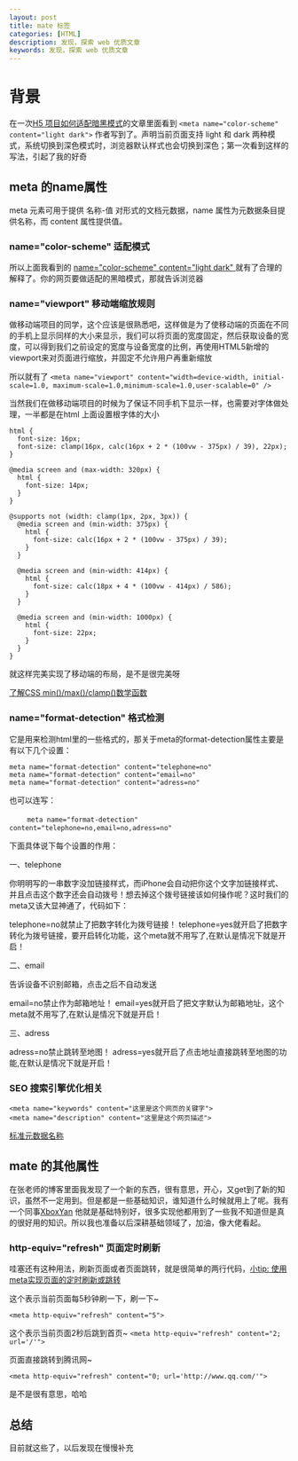 ```yaml
---
layout: post
title: mate 标签
categories: [HTML]
description: 发现，探索 web 优质文章
keywords: 发现，探索 web 优质文章
---
```


# 背景
在一次<a href="https://mp.weixin.qq.com/s/WVqu_gmW9c5YLZPCGukWdg">H5 项目如何适配暗黑模式</a>的文章里面看到 `<meta name="color-scheme" content="light dark">` 作者写到了。声明当前页面支持 light 和 dark 两种模式，系统切换到深色模式时，浏览器默认样式也会切换到深色；第一次看到这样的写法，引起了我的好奇

## meta 的name属性
 meta 元素可用于提供 名称-值 对形式的文档元数据，name 属性为元数据条目提供名称，而 content 属性提供值。
### name="color-scheme" 适配模式
 所以上面我看到的  <a href='https://developer.mozilla.org/zh-CN/docs/Web/HTML/Element/meta/name'>name="color-scheme" content="light dark" </a>就有了合理的解释了。你的网页要做适配的黑暗模式，那就告诉浏览器

### name="viewport" 移动端缩放规则
做移动端项目的同学，这个应该是很熟悉吧，这样做是为了使移动端的页面在不同的手机上显示同样的大小来显示，我们可以将页面的宽度固定，然后获取设备的宽度，可以得到我们之前设定的宽度与设备宽度的比例，再使用HTML5新增的viewport来对页面进行缩放，并固定不允许用户再重新缩放

所以就有了 `<meta name="viewport" content="width=device-width, initial-scale=1.0, maximum-scale=1.0,minimum-scale=1.0,user-scalable=0" />`

当然我们在做移动端项目的时候为了保证不同手机下显示一样，也需要对字体做处理，一半都是在html 上面设置根字体的大小

```
html {
  font-size: 16px;
  font-size: clamp(16px, calc(16px + 2 * (100vw - 375px) / 39), 22px);
}

@media screen and (max-width: 320px) {
  html {
    font-size: 14px;
  }
}

@supports not (width: clamp(1px, 2px, 3px)) {
  @media screen and (min-width: 375px) {
    html {
      font-size: calc(16px + 2 * (100vw - 375px) / 39);
    }
  }

  @media screen and (min-width: 414px) {
    html {
      font-size: calc(18px + 4 * (100vw - 414px) / 586);
    }
  }

  @media screen and (min-width: 1000px) {
    html {
      font-size: 22px;
    }
  }
}
```

就这样完美实现了移动端的布局，是不是很完美呀

<a href="https://www.zhangxinxu.com/wordpress/2020/04/css-min-max-clamp/">了解CSS min()/max()/clamp()数学函数</a>

### name="format-detection" 格式检测

它是用来检测html里的一些格式的，那关于meta的format-detection属性主要是有以下几个设置：

```　　
meta name="format-detection" content="telephone=no"
meta name="format-detection" content="email=no"
meta name="format-detection" content="adress=no" 
```

也可以连写：

　　 `meta name="format-detection" content="telephone=no,email=no,adress=no"`
 
下面具体说下每个设置的作用：

一、telephone

你明明写的一串数字没加链接样式，而iPhone会自动把你这个文字加链接样式、并且点击这个数字还会自动拨号！想去掉这个拨号链接该如何操作呢？这时我们的meta又该大显神通了，代码如下：

telephone=no就禁止了把数字转化为拨号链接！
telephone=yes就开启了把数字转化为拨号链接，要开启转化功能，这个meta就不用写了,在默认是情况下就是开启！

二、email

告诉设备不识别邮箱，点击之后不自动发送

email=no禁止作为邮箱地址！
email=yes就开启了把文字默认为邮箱地址，这个meta就不用写了,在默认是情况下就是开启！

三、adress

adress=no禁止跳转至地图！
adress=yes就开启了点击地址直接跳转至地图的功能,在默认是情况下就是开启！

### SEO 搜索引擎优化相关

```
<meta name="keywords" content="这里是这个网页的关键字">
<meta name="description" content="这里是这个网页描述">
```

<a href="https://developer.mozilla.org/zh-CN/docs/Web/HTML/Element/meta/name">标准元数据名称</a>

## mate 的其他属性
在张老师的博客里面我发现了一个新的东西，很有意思，开心，又get到了新的知识，虽然不一定用到。但是都是一些基础知识，谁知道什么时候就用上了呢。我有一个同事<a href="https://github.com/XboxYan">XboxYan</a> 他就是基础特别好，很多实现他都用到了一些我不知道但是真的很好用的知识。所以我也准备以后深耕基础领域了，加油，像大佬看起。

### http-equiv="refresh" 页面定时刷新
哇塞还有这种用法，刷新页面或者页面跳转，就是很简单的两行代码，<a href="https://www.zhangxinxu.com/wordpress/2015/03/meta-http-equiv-refresh-content/">小tip: 使用meta实现页面的定时刷新或跳转</a>

这个表示当前页面每5秒钟刷一下，刷一下~

`<meta http-equiv="refresh" content="5">`

这个表示当前页面2秒后跳到首页~
`<meta http-equiv="refresh" content="2; url='/'">`

页面直接跳转到腾讯网~

`<meta http-equiv="refresh" content="0; url='http://www.qq.com/'">`

是不是很有意思，哈哈

## 总结
目前就这些了，以后发现在慢慢补充